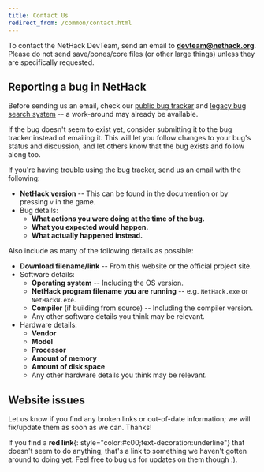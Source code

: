 ```yaml
---
title: Contact Us
redirect_from: /common/contact.html
---
```

To contact the NetHack DevTeam, send an email to **<devteam@nethack.org>**.  Please do not send save/bones/core files (or other large things) unless they are specifically requested.


## Reporting a bug in NetHack

Before sending us an email, check our <a href="{{ site.public_bug_tracker_url }}">public bug tracker</a> and <a href="{{ site.legacy_bug_search_url }}">legacy bug search system</a> -- a work-around may already be available.

If the bug doesn't seem to exist yet, consider submitting it to the bug tracker instead of emailing it.  This will let you follow changes to your bug's status and discussion, and let others know that the bug exists and follow along too.

If you're having trouble using the bug tracker, send us an email with the following:

* **NetHack version** -- This can be found in the documention or by pressing `v` in the game.
* Bug details:
  * **What actions you were doing at the time of the bug.**
  * **What you expected would happen.**
  * **What actually happened instead.**

Also include as many of the following details as possible:

* **Download filename/link** -- From this website or the official project site.
* Software details:
  * **Operating system** -- Including the OS version.
  * **NetHack program filename you are running** -- e.g. `NetHack.exe` or `NetHackW.exe`.
  * **Compiler** (if building from source) -- Including the compiler version.
  * Any other software details you think may be relevant.
* Hardware details:
  * **Vendor**
  * **Model**
  * **Processor**
  * **Amount of memory**
  * **Amount of disk space**
  * Any other hardware details you think may be relevant.


## Website issues

Let us know if you find any broken links or out-of-date information; we will fix/update them as soon as we can.  Thanks!

If you find a **red link**{: style="color:#c00;text-decoration:underline"} that doesn't seem to do anything, that's a link to something we haven't gotten around to doing yet.  Feel free to bug us for updates on them though :).
